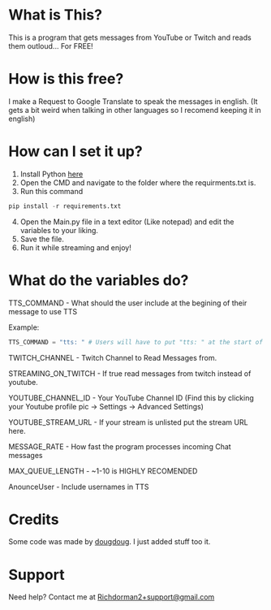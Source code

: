 # What is This?
This is a program that gets messages from YouTube or Twitch and reads them outloud... For FREE!
# How is this free?
I make a Request to Google Translate to speak the messages in english. (It gets a bit weird when talking in other languages so I recomend keeping it in english)
# How can I set it up?
1. Install Python [here](https://www.python.org/downloads/)
2. Open the CMD and navigate to the folder where the requirments.txt is.
3. Run this command
````python
pip install -r requirements.txt
````
4. Open the Main.py file in a text editor (Like notepad) and edit the variables to your liking.
5. Save the file.
6. Run it while streaming and enjoy!
# What do the variables do?
TTS_COMMAND - What should the user include at the begining of their message to use TTS

Example:
````python
TTS_COMMAND = "tts: " # Users will have to put "tts: " at the start of there message for TTS
````
TWITCH_CHANNEL - Twitch Channel to Read Messages from.

STREAMING_ON_TWITCH - If true read messages from twitch instead of youtube.

YOUTUBE_CHANNEL_ID - Your YouTube Channel ID (Find this by clicking your Youtube profile pic -> Settings -> Advanced Settings)

YOUTUBE_STREAM_URL - If your stream is unlisted put the stream URL here.

MESSAGE_RATE - How fast the program processes incoming Chat messages

MAX_QUEUE_LENGTH - ~1-10 is HIGHLY RECOMENDED

AnounceUser - Include usernames in TTS

# Credits
Some code was made by [dougdoug](https://github.com/DougDougGithub/TwitchPlays). I just added stuff too it.


# Support
Need help? Contact me at Richdorman2+support@gmail.com
